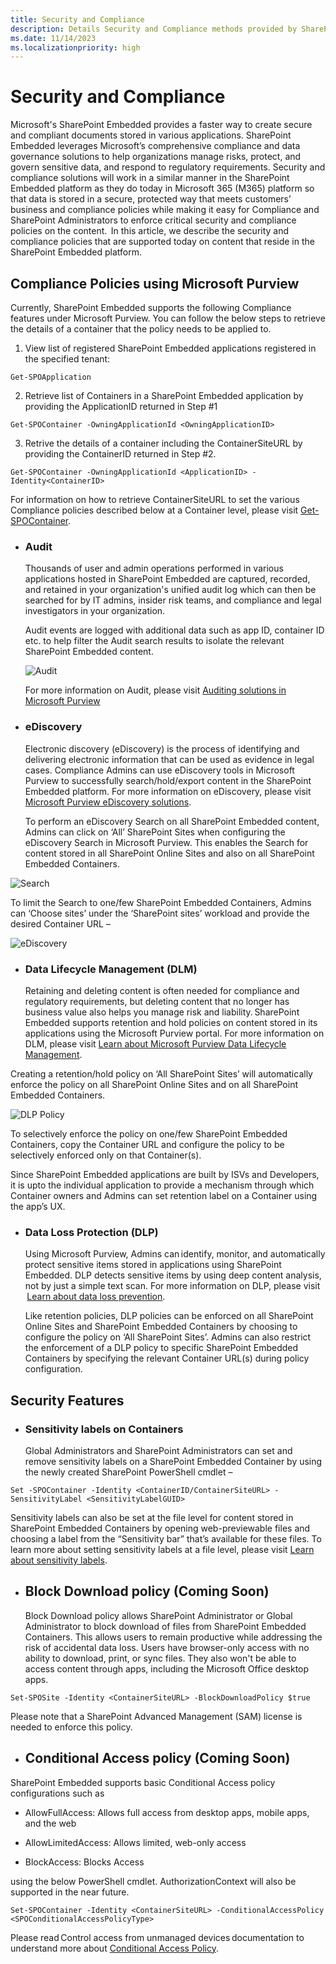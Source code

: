 ```yaml
---
title: Security and Compliance
description: Details Security and Compliance methods provided by SharePoint Embedded
ms.date: 11/14/2023
ms.localizationpriority: high
---
```


# Security and Compliance 

Microsoft's SharePoint Embedded provides a faster way to create secure and compliant documents stored in various applications. SharePoint Embedded leverages Microsoft’s comprehensive compliance and data governance solutions to help organizations manage risks, protect, and govern sensitive data, and respond to regulatory requirements. Security and compliance solutions will work in a similar manner in the SharePoint Embedded platform as they do today in Microsoft 365 (M365) platform so that data is stored in a secure, protected way that meets customers’ business and compliance policies while making it easy for Compliance and SharePoint Administrators to enforce critical security and compliance policies on the content.  In this article, we describe the security and compliance policies that are supported today on content that reside in the SharePoint Embedded platform. 


##  Compliance Policies using Microsoft Purview 

Currently, SharePoint Embedded supports the following Compliance features under Microsoft Purview.  You can follow the below steps to retrieve the details of a container that the policy needs to be applied to.

1. View list of registered SharePoint Embedded applications registered in the specified tenant:  
```
Get-SPOApplication 
```
2. Retrieve list of Containers in a SharePoint Embedded application by providing the ApplicationID returned in Step #1  
```
Get-SPOContainer -OwningApplicationId <OwningApplicationID>
```
3. Retrive the details of a container including the ContainerSiteURL by providing the ContainerID returned in Step #2.
```
Get-SPOContainer -OwningApplicationId <ApplicationID> -Identity<ContainerID>
```
For information on how to retrieve ContainerSiteURL to set the various Compliance policies described below at a Container level, please visit [Get-SPOContainer](https://learn.microsoft.com/en-us/powershell/module/sharepoint-online/get-spocontainer?view=sharepoint-ps).  
 
 

* ### Audit 

    Thousands of user and admin operations performed in various applications hosted in SharePoint Embedded are captured, recorded, and retained in your organization's unified audit log which can then be searched for by IT admins, insider risk teams, and compliance and legal investigators in your organization.  

    Audit events are logged with additional data such as app ID, container ID etc. to help filter the Audit search results to isolate the relevant SharePoint Embedded content. 
    
    ![Audit](../images/sc7-audit.png)

    For more information on Audit, please visit [Auditing solutions in Microsoft Purview](https://learn.microsoft.com/en-us/purview/audit-solutions-overview)


* ### eDiscovery  

    Electronic discovery (eDiscovery) is the process of identifying and delivering electronic information that can be used as evidence in legal cases. Compliance Admins can use eDiscovery tools in Microsoft Purview to successfully search/hold/export content in the SharePoint Embedded platform. For more information on eDiscovery, please visit [Microsoft Purview eDiscovery solutions](https://learn.microsoft.com/en-us/purview/ediscovery).

    To perform an eDiscovery Search on all SharePoint Embedded content, Admins can click on ‘All’ SharePoint Sites when configuring the eDiscovery Search in Microsoft Purview. This enables the Search for content stored in all SharePoint Online Sites and also on all SharePoint Embedded Containers. 

   

![Search](../images/sc1.png)

To limit the Search to one/few SharePoint Embedded Containers, Admins can ‘Choose sites’ under the ‘SharePoint sites’ workload and provide the desired Container URL –


 ![eDiscovery](../images/sc8-edisc.png)

* ### Data Lifecycle Management (DLM) 

    Retaining and deleting content is often needed for compliance and regulatory requirements, but deleting content that no longer has business value also helps you manage risk and liability. SharePoint Embedded supports retention and hold policies on content stored in its applications using the Microsoft Purview portal. For more information on DLM, please visit [Learn about Microsoft Purview Data Lifecycle Management](https://learn.microsoft.com/en-us/purview/data-lifecycle-management). 


Creating a retention/hold policy on ‘All SharePoint Sites’ will automatically enforce the policy on all SharePoint Online Sites and on all SharePoint Embedded Containers.  

![DLP Policy](../images/sc6.png)

To selectively enforce the policy on one/few SharePoint Embedded Containers, copy the Container URL and configure the policy to be selectively enforced only on that Container(s). 

Since SharePoint Embedded applications are built by ISVs and Developers, it is upto the individual application to provide a mechanism through which Container owners and Admins can set retention label on a Container using the app’s UX.  

* ### Data Loss Protection (DLP) 

    Using Microsoft Purview, Admins can identify, monitor, and automatically protect sensitive items stored in applications using SharePoint Embedded. DLP detects sensitive items by using deep content analysis, not by just a simple text scan. For more information on DLP, please visit  [Learn about data loss prevention](https://learn.microsoft.com/en-us/purview/dlp-learn-about-dlp).

    Like retention policies, DLP policies can be enforced on all SharePoint Online Sites and SharePoint Embedded Containers by choosing to configure the policy on ‘All SharePoint Sites’. Admins can also restrict the enforcement of a DLP policy to specific SharePoint Embedded Containers by specifying the relevant Container URL(s) during policy configuration. 


## Security Features 
* ### Sensitivity labels on Containers 

    Global Administrators and SharePoint Administrators can set and remove sensitivity labels on a SharePoint Embedded Container by using the newly created SharePoint PowerShell cmdlet –  

```
Set -SPOContainer -Identity <ContainerID/ContainerSiteURL> -SensitivityLabel <SensitivityLabelGUID> 
```
<!--To learn more about the new Sensitivity Label PowerShell cmdlet and its various configurable optional parameters, please visit [<link to new Sen label cmdlet page – WIP>](learn.microsoft.com)-->

Sensitivity labels can also be set at the file level for content stored in SharePoint Embedded Containers by opening web-previewable files and choosing a label from the “Sensitivity bar” that’s available for these files. To learn more about setting sensitivity labels at a file level, please visit [Learn about sensitivity labels](https://learn.microsoft.com/en-us/purview/sensitivity-labels).

* ## Block Download policy (Coming Soon)
  Block Download policy allows SharePoint Administrator or Global Administrator to block download of files from SharePoint Embedded Containers. This allows users to remain productive while addressing the risk of accidental data loss. Users have browser-only access with no ability to download, print, or sync files. They also won't be able to access content through apps, including the Microsoft Office desktop apps. 

```
Set-SPOSite -Identity <ContainerSiteURL> -BlockDownloadPolicy $true 
```
Please note that a SharePoint Advanced Management (SAM) license is needed to enforce this policy. 
<!--To learn more about the new Block Download PowerShell cmdlet and its various configurable options, please visit [<link to new BDP cmdlet page – WIP>](learn.microsoft.com) -->

* ## Conditional Access policy (Coming Soon)
SharePoint Embedded supports basic Conditional Access policy configurations such as  

 * AllowFullAccess: Allows full access from desktop apps, mobile apps, and the web 

 * AllowLimitedAccess: Allows limited, web-only access 

 * BlockAccess: Blocks Access 

using the below PowerShell cmdlet. AuthorizationContext will also be supported in the near future. 
```
Set-SPOContainer -Identity <ContainerSiteURL> -ConditionalAccessPolicy <SPOConditionalAccessPolicyType> 
```
Please read Control access from unmanaged devices documentation to understand more about [Conditional Access Policy](https://learn.microsoft.com/en-us/sharepoint/control-access-from-unmanaged-devices). 



